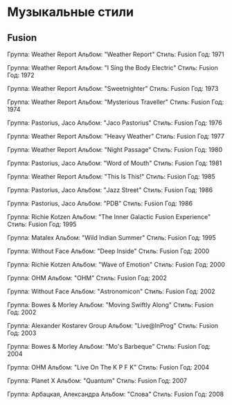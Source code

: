 # Музыкальные стили

## Fusion

Группа: Weather Report
Альбом: "Weather Report"
Стиль: Fusion
Год: 1971

Группа: Weather Report
Альбом: "I Sing the Body Electric"
Стиль: Fusion
Год: 1972

Группа: Weather Report
Альбом: "Sweetnighter"
Стиль: Fusion
Год: 1973

Группа: Weather Report
Альбом: "Mysterious Traveller"
Стиль: Fusion
Год: 1974

Группа: Pastorius, Jaco
Альбом: "Jaco Pastorius"
Стиль: Fusion
Год: 1976

Группа: Weather Report
Альбом: "Heavy Weather"
Стиль: Fusion
Год: 1977

Группа: Weather Report
Альбом: "Night Passage"
Стиль: Fusion
Год: 1980

Группа: Pastorius, Jaco
Альбом: "Word of Mouth"
Стиль: Fusion
Год: 1981

Группа: Weather Report
Альбом: "This Is This!"
Стиль: Fusion
Год: 1985

Группа: Pastorius, Jaco
Альбом: "Jazz Street"
Стиль: Fusion
Год: 1986

Группа: Pastorius, Jaco
Альбом: "PDB"
Стиль: Fusion
Год: 1986

Группа: Richie Kotzen
Альбом: "The Inner Galactic Fusion Experience"
Стиль: Fusion
Год: 1995

Группа: Matalex
Альбом: "Wild Indian Summer"
Стиль: Fusion
Год: 1995

Группа: Without Face
Альбом: "Deep Inside"
Стиль: Fusion
Год: 2000

Группа: Richie Kotzen
Альбом: "Wave of Emotion"
Стиль: Fusion
Год: 2000

Группа: OHM
Альбом: "OHM"
Стиль: Fusion
Год: 2002

Группа: Without Face
Альбом: "Astronomicon"
Стиль: Fusion
Год: 2002

Группа: Bowes & Morley
Альбом: "Moving Swiftly Along"
Стиль: Fusion
Год: 2002

Группа: Alexander Kostarev Group
Альбом: "Live@InProg"
Стиль: Fusion
Год: 2003

Группа: Bowes & Morley
Альбом: "Mo's Barbeque"
Стиль: Fusion
Год: 2004

Группа: OHM
Альбом: "Live On The K P F K"
Стиль: Fusion
Год: 2004

Группа: Planet X
Альбом: "Quantum"
Стиль: Fusion
Год: 2007

Группа: Арбацкая, Александра
Альбом: "Слова"
Стиль: Fusion
Год: 2008

